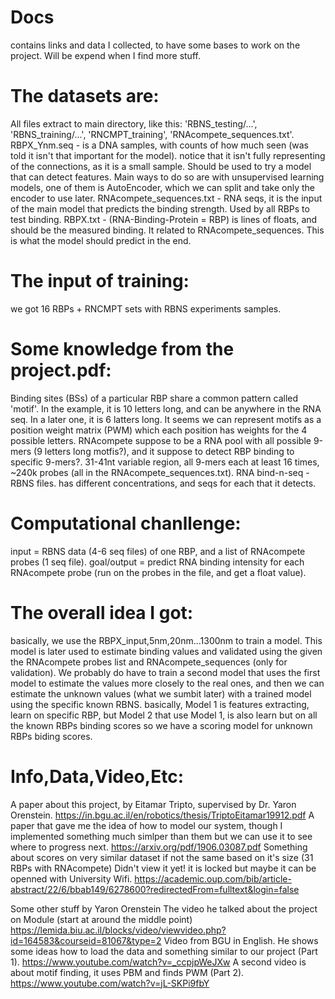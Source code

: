 # Docs
contains links and data I collected, to have some bases to work on the project. Will be expend when I find more stuff.

# The datasets are:
All files extract to main directory, like this: 'RBNS_testing/...', 'RBNS_training/...', 'RNCMPT_training', 'RNAcompete_sequences.txt'.
RBPX_Ynm.seq - is a DNA samples, with counts of how much seen (was told it isn't that important for the model). notice that it isn't fully representing of the connections, as it is a small sample. Should be used to try a model that can detect features. Main ways to do so are with unsupervised learning models, one of them is AutoEncoder, which we can split and take only the encoder to use later.
RNAcompete_sequences.txt - RNA seqs, it is the input of the main model that predicts the binding strength. Used by all RBPs to test binding.
RBPX.txt - (RNA-Binding-Protein = RBP) is lines of floats, and should be the measured binding. It related to RNAcompete_sequences. This is what the model should predict in the end.

# The input of training:
we got 16 RBPs + RNCMPT sets with RBNS experiments samples.

# Some knowledge from the project.pdf:
Binding sites (BSs) of a particular RBP share a common pattern called 'motif'. 
In the example, it is 10 letters long, and can be anywhere in the RNA seq. 
In a later one, it is 6 latters long. 
It seems we can represent motifs as a position weight matrix (PWM) which each position has weights for the 4 possible letters.
RNAcompete suppose to be a RNA pool with all possible 9-mers (9 letters long motfis?), and it suppose to detect RBP binding to specific 9-mers?.
31-41nt variable region, all 9-mers each at least 16 times, ~240k probes (all in the RNAcompete_sequences.txt). 
RNA bind-n-seq - RBNS files. has different concentrations, and seqs for each that it detects.

# Computational chanllenge:
input = RBNS data (4-6 seq files) of one RBP, and a list of RNAcompete probes (1 seq file).
goal/output = predict RNA binding intensity for each RNAcompete probe (run on the probes in the file, and get a float value).

# The overall idea I got:
basically, we use the RBPX_input,5nm,20nm...1300nm to train a model. This model is later used to estimate binding values and validated using the given the RNAcompete probes list and RNAcompete_sequences (only for validation).
We probably do have to train a second model that uses the first model to estimate the values more closely to the real ones, and then we can estimate the unknown values (what we sumbit later) with a trained model using the specific known RBNS.
basically, Model 1 is features extracting, learn on specific RBP, but Model 2 that use Model 1, is also learn but on all the known RBPs binding scores so we have a scoring model for unknown RBPs biding scores.

# Info,Data,Video,Etc:
A paper about this project, by Eitamar Tripto, supervised by Dr. Yaron Orenstein.
https://in.bgu.ac.il/en/robotics/thesis/TriptoEitamar19912.pdf
A paper that gave me the idea of how to model our system, though I implemented something much simlper than them but we can use it to see where to progress next.
https://arxiv.org/pdf/1906.03087.pdf
Something about scores on very similar dataset if not the same based on it's size (31 RBPs with RNAcompete)
Didn't view it yet! it is locked but maybe it can be openned with University Wifi.
https://academic.oup.com/bib/article-abstract/22/6/bbab149/6278600?redirectedFrom=fulltext&login=false

Some other stuff by Yaron Orenstein
The video he talked about the project on Module (start at around the middle point)
https://lemida.biu.ac.il/blocks/video/viewvideo.php?id=164583&courseid=81067&type=2
Video from BGU in English. He shows some ideas how to load the data and something similar to our project (Part 1).
https://www.youtube.com/watch?v=_ccpjpWeJXw
A second video is about motif finding, it uses PBM and finds PWM (Part 2).
https://www.youtube.com/watch?v=jL-SKPi9fbY

